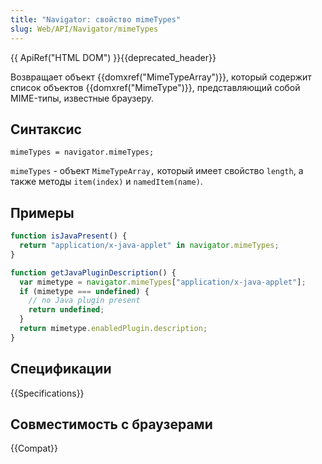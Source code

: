 ```yaml
---
title: "Navigator: свойство mimeTypes"
slug: Web/API/Navigator/mimeTypes
---
```


{{ ApiRef("HTML DOM") }}{{deprecated_header}}

Возвращает объект {{domxref("MimeTypeArray")}}, который содержит список объектов {{domxref("MimeType")}}, представляющий собой MIME-типы, известные браузеру.

## Синтаксис

```
mimeTypes = navigator.mimeTypes;
```

`mimeTypes` - объект `MimeTypeArray,` который имеет свойство `length`, а также методы `item(index)` и `namedItem(name)`.

## Примеры

```js
function isJavaPresent() {
  return "application/x-java-applet" in navigator.mimeTypes;
}

function getJavaPluginDescription() {
  var mimetype = navigator.mimeTypes["application/x-java-applet"];
  if (mimetype === undefined) {
    // no Java plugin present
    return undefined;
  }
  return mimetype.enabledPlugin.description;
}
```

## Спецификации

{{Specifications}}

## Совместимость с браузерами

{{Compat}}
